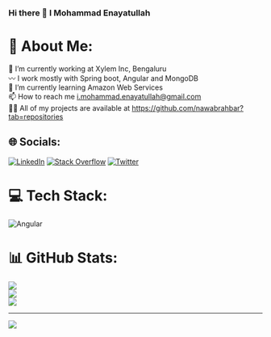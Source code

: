 ### Hi there 👋 I Mohammad Enayatullah

# 💫 About Me:
🔭 I’m currently working at Xylem Inc, Bengaluru<br>〰️ I work mostly with Spring boot, Angular and MongoDB<br>🌱 I’m currently learning Amazon Web Services<br>📫 How to reach me i.mohammad.enayatullah@gmail.com<br>👨‍💻 All of my projects are available at https://github.com/nawabrahbar?tab=repositories


## 🌐 Socials:
[![LinkedIn](https://img.shields.io/badge/LinkedIn-%230077B5.svg?logo=linkedin&logoColor=white)](https://linkedin.com/in/https://www.linkedin.com/in/mohammad-enayatullah-47845412a/) [![Stack Overflow](https://img.shields.io/badge/-Stackoverflow-FE7A16?logo=stack-overflow&logoColor=white)](https://stackoverflow.com/users/https://stackoverflow.com/users/10740940/md-enayat) [![Twitter](https://img.shields.io/badge/Twitter-%231DA1F2.svg?logo=Twitter&logoColor=white)](https://twitter.com/https://twitter.com/rahbarnawab) 

# 💻 Tech Stack:
![Angular](https://img.shields.io/badge/angular-%23DD0031.svg?style=for-the-badge&logo=angular&logoColor=white)

# 📊 GitHub Stats:
![](https://github-readme-stats.vercel.app/api?username=nawabrahbar&theme=graywhite&hide_border=false&include_all_commits=false&count_private=false)<br/>
![](https://github-readme-streak-stats.herokuapp.com/?user=nawabrahbar&theme=graywhite&hide_border=false)<br/>
![](https://github-readme-stats.vercel.app/api/top-langs/?username=nawabrahbar&theme=graywhite&hide_border=false&include_all_commits=false&count_private=false&layout=compact)

---
[![](https://visitcount.itsvg.in/api?id=nawabrahbar&icon=0&color=12)](https://visitcount.itsvg.in)

<!-- Proudly created with GPRM ( https://gprm.itsvg.in ) -->
